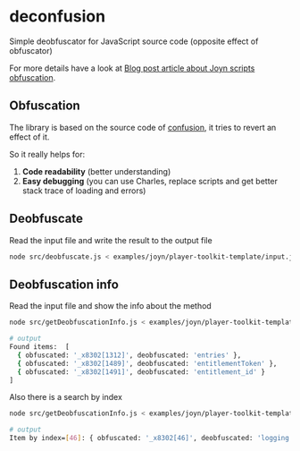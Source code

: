 # deconfusion

Simple deobfuscator for JavaScript source code (opposite effect of obfuscator)

For more details have a look at [Blog post article about Joyn scripts obfuscation](https://blog.beraliv.dev/2020-05-04-research-joyn-scripts-obfuscation).

## Obfuscation

The library is based on the source code of [confusion](https://github.com/uxebu/confusion), it tries to revert an effect of it.

So it really helps for:

1. **Code readability** (better understanding)
2. **Easy debugging** (you can use Charles, replace scripts and get better stack trace of loading and errors)

## Deobfuscate

Read the input file and write the result to the output file

```bash
node src/deobfuscate.js < examples/joyn/player-toolkit-template/input.js > examples/joyn/player-toolkit-template/output.js
```

## Deobfuscation info

Read the input file and show the info about the method

```bash
node src/getDeobfuscationInfo.js < examples/joyn/player-toolkit-template/input.js ent

# output
Found items:  [
  { obfuscated: '_x8302[1312]', deobfuscated: 'entries' },
  { obfuscated: '_x8302[1489]', deobfuscated: 'entitlementToken' },
  { obfuscated: '_x8302[1491]', deobfuscated: 'entitlement_id' }
]
```

Also there is a search by index

```bash
node src/getDeobfuscationInfo.js < examples/joyn/player-toolkit-template/input.js 46 --by-index

# output
Item by index=[46]: { obfuscated: '_x8302[46]', deobfuscated: 'logging' }
```
